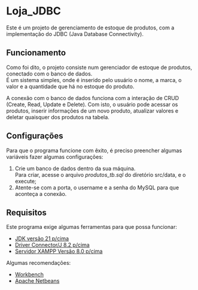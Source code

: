 # Loja_JDBC
Este é um projeto de gerenciamento de estoque de produtos, com a implementação do JDBC (Java Database Connectivity).

<h2>Funcionamento</h2>
<p>
 Como foi dito, o projeto consiste num gerenciador de estoque de produtos, conectado com o banco de dados.<br>É um sistema simples, onde é inserido pelo usuário o nome, a marca, o valor e a quantidade que há no estoque do produto.
</p>
<p>
 A conexão com o banco de dados funciona com a interação de CRUD (Create, Read, Update e Delete). Com isto, o usuário pode acessar os produtos, inserir informações de um novo produto, atualizar valores e deletar quaisquer dos produtos na tabela.
</p>

<h2>Configurações</h2>
<p>
 Para que o programa funcione com êxito, é preciso preencher algumas variáveis fazer algumas configurações:
 <ol>
  <li>
    Crie um banco de dados dentro da sua máquina.<br>Para criar, acesse o arquivo <i>produtos_tb.sql</i> do diretório src/data, e o execute;
  </li>
   <li>
     Atente-se com a porta, o username e a senha do MySQL para que aconteça a conexão.
   </li>
 </ol>
</p>

<h2>Requisitos</h2>
<p>
 Este programa exige algumas ferramentas para que possa funcionar:
 <ul>
  <li>
   <a href="https://www.oracle.com/br/java/technologies/downloads/#jdk21-windows">JDK versão 21 p/cima</a>
  </li>
  <li>
   <a href="https://dev.mysql.com/downloads/connector/j/">Driver Connector/J 8.2 p/cima</a>
  </li>
  <li>
   <a href="https://www.apachefriends.org/pt_br/index.html">Servidor XAMPP Versão 8.0 p/cima</a>
  </li>
 </ul>
</p>
<p>
 Algumas recomendações:
 <ul>
  <li>
   <a href="https://dev.mysql.com/downloads/workbench/">Workbench</a>
  </li>
  <li>
   <a href="https://netbeans.apache.org/front/main/index.html">Apache Netbeans</a>
  </li>
 </ul>
</p>
